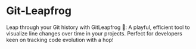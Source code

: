 # Git-Leapfrog
Leap through your Git history with GitLeapfrog 🐸: A playful, efficient tool to visualize line changes over time in your projects. Perfect for developers keen on tracking code evolution with a hop!
